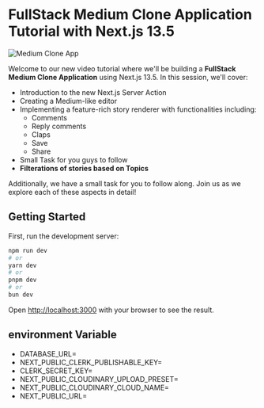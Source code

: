 # FullStack Medium Clone Application Tutorial with Next.js 13.5

![Medium Clone App](http://res.cloudinary.com/dhz0qhtw2/image/upload/v1708247336/fow5wnpzyxbkog3l8hv8.png)

Welcome to our new video tutorial where we'll be building a **FullStack Medium Clone Application** using Next.js 13.5. In this session, we'll cover:

- Introduction to the new Next.js Server Action
- Creating a Medium-like editor
- Implementing a feature-rich story renderer with functionalities including:
  - Comments
  - Reply comments
  - Claps
  - Save
  - Share
- Small Task for you guys to follow
- **Filterations of stories based on Topics**

Additionally, we have a small task for you to follow along. Join us as we explore each of these aspects in detail!


## Getting Started

First, run the development server:

```bash
npm run dev
# or
yarn dev
# or
pnpm dev
# or
bun dev
```

Open [http://localhost:3000](http://localhost:3000) with your browser to see the result.

## environment Variable

- DATABASE_URL=
- NEXT_PUBLIC_CLERK_PUBLISHABLE_KEY=
- CLERK_SECRET_KEY=
- NEXT_PUBLIC_CLOUDINARY_UPLOAD_PRESET=
- NEXT_PUBLIC_CLOUDINARY_CLOUD_NAME=
- NEXT_PUBLIC_URL=
